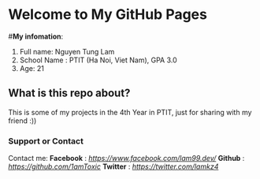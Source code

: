 # **Welcome to My GitHub Pages**
#**My infomation**:
1. Full name: Nguyen Tung Lam
2. School Name : PTIT (Ha Noi, Viet Nam), GPA 3.0
3. Age: 21  

## What is this repo about?
This is some of my projects in the 4th Year in PTIT, just for sharing with my friend :))

### Support or Contact

Contact me: 
**Facebook** : _https://www.facebook.com/lam99.dev/_
**Github** : _https://github.com/1amToxic_
**Twitter** : _https://twitter.com/lamkz4_
